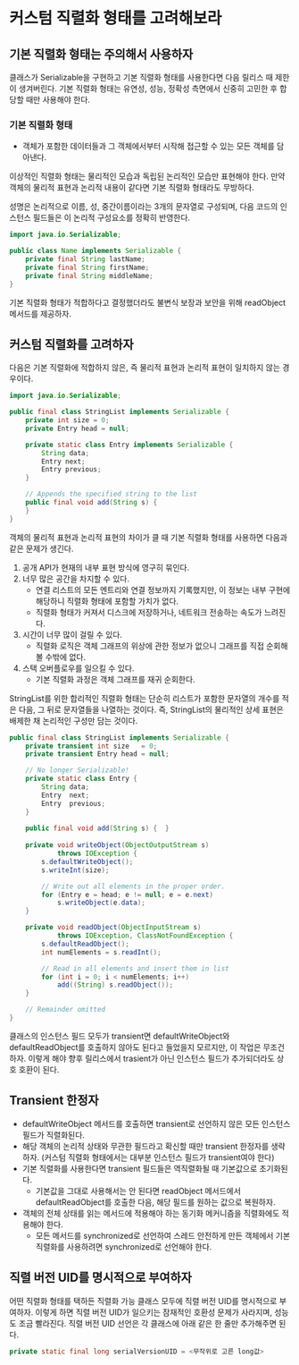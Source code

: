 # 커스텀 직렬화 형태를 고려해보라
## 기본 직렬화 형태는 주의해서 사용하자
클래스가 Serializable을 구현하고 기본 직렬화 형태를 사용한다면 다음 릴리스 때 제한이 생겨버린다. 
기본 직렬화 형태는 유연성, 성능, 정확성 측면에서 신중히 고민한 후 합당할 때만 사용해야 한다. 

### 기본 직렬화 형태 
 - 객체가 포함한 데이터들과 그 객체에서부터 시작해 접근할 수 있는 모든 객체를 담아낸다.

이상적인 직렬화 형태는 물리적인 모습과 독립된 논리적인 모습만 표현해야 한다. 
 만약 객체의 물리적 표현과 논리적 내용이 같다면 기본 직렬화 형태라도 무방하다.

성명은 논리적으로 이름, 성, 중간이름이라는 3개의 문자열로 구성되며, 다음 코드의 인스턴스 필드들은 이 논리적 구성요소를 정확히 반영한다.

~~~java
import java.io.Serializable;

public class Name implements Serializable {
    private final String lastName;
    private final String firstName;
    private final String middleName;
}
~~~

기본 직렬화 형태가 적합하다고 결정했더라도 불변식 보장과 보안을 위해 readObject 메서드를 제공하자. 

## 커스텀 직렬화를 고려하자
다음은 기본 직렬화에 적합하지 않은, 즉 물리적 표현과 논리적 표현이 일치하지 않는 경우이다.

~~~java
import java.io.Serializable;

public final class StringList implements Serializable {
    private int size = 0;
    private Entry head = null;

    private static class Entry implements Serializable {
        String data;
        Entry next;
        Entry previous;
    }

    // Appends the specified string to the list
    public final void add(String s) {
    }
}
~~~

객체의 물리적 표현과 논리적 표현의 차이가 클 때 기본 직렬화 형태를 사용하면 다음과 같은 문제가 생긴다.
1. 공개 API가 현재의 내부 표현 방식에 영구히 묶인다. 
2. 너무 많은 공간을 차지할 수 있다.
    - 연결 리스트의 모든 엔트리와 연결 정보까지 기록했지만, 이 정보는 내부 구현에 해당하니 직렬화 형태에 포함할 가치가 없다. 
    - 직렬화 형태가 커져서 디스크에 저장하거나, 네트워크 전송하는 속도가 느려진다.
3. 시간이 너무 많이 걸릴 수 있다.
   - 직렬화 로직은 객체 그래프의 위상에 관한 정보가 없으니 그래프를 직접 순회해볼 수밖에 없다. 
4. 스택 오버플로우를 일으킬 수 있다. 
   - 기본 직렬화 과정은 객체 그래프를 재귀 순회한다.

StringList를 위한 합리적인 직렬화 형태는 단순히 리스트가 포함한 문자열의 개수를 적은 다음, 그 뒤로 문자열들을 나열하는 것이다. 즉, StringList의 물리적인 상세 표현은 배제한 채 논리적인 구성만 담는 것이다.

~~~java
public final class StringList implements Serializable {
    private transient int size   = 0;
    private transient Entry head = null;

    // No longer Serializable!
    private static class Entry {
        String data;
        Entry  next;
        Entry  previous;
    }
    
    public final void add(String s) {  }
 
    private void writeObject(ObjectOutputStream s)
            throws IOException {
        s.defaultWriteObject();
        s.writeInt(size);

        // Write out all elements in the proper order.
        for (Entry e = head; e != null; e = e.next)
            s.writeObject(e.data);
    }

    private void readObject(ObjectInputStream s)
            throws IOException, ClassNotFoundException {
        s.defaultReadObject();
        int numElements = s.readInt();

        // Read in all elements and insert them in list
        for (int i = 0; i < numElements; i++)
            add((String) s.readObject());
    }

    // Remainder omitted
}
~~~
클래스의 인스턴스 필드 모두가 transient면 defaultWriteObject와 defaultReadObject를 호출하지 않아도 된다고 들었을지 모르지만, 이 작업은 무조건 하자. 
이렇게 해야 향후 릴리스에서 trasient가 아닌 인스턴스 필드가 추가되더라도 상호 호환이 된다. 

## Transient 한정자
 - defaultWriteObject 메서드를 호출하면 transient로 선언하지 않은 모든 인스턴스 필드가 직렬화된다.
 - 해당 객체의 논리적 상태와 무관한 필드라고 확신할 때만 transient 한정자를 생략하자. (커스텀 직렬화 형태에서는 대부분 인스턴스 필드가 transient여야 한다)
 - 기본 직렬화를 사용한다면 transient 필드들은 역직렬화될 때 기본값으로 초기화된다. 
      - 기본값을 그대로 사용해서는 안 된다면 readObject 메서드에서 defaultReadObject를 호출한 다음, 해당 필드를 원하는 값으로 복원하자.
 - 객체의 전체 상태를 읽는 메서드에 적용해야 하는 동기화 메커니즘을 직렬화에도 적용해야 한다. 
      - 모든 메서드를 synchronized로 선언하여 스레드 안전하게 만든 객체에서 기본 직렬화를 사용하려면 synchronized로 선언해야 한다. 

## 직렬 버전 UID를 명시적으로 부여하자
어떤 직렬화 형태를 택하든 직렬화 가능 클래스 모두에 직렬 버전 UID를 명시적으로 부여하자. 
이렇게 하면 직렬 버전 UID가 일으키는 잠재적인 호환성 문제가 사라지며, 성능도 조금 빨라진다.
직렬 버전 UID 선언은 각 클래스에 아래 같은 한 줄만 추가해주면 된다.

~~~java
private static final long serialVersionUID = <무작위로 고른 long값>
~~~
